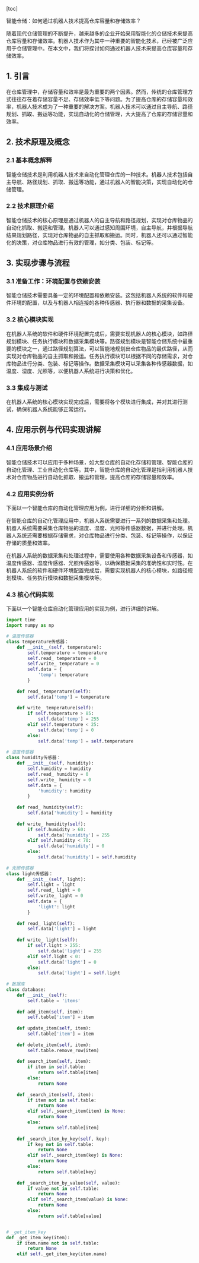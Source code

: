 
[toc]                    
                
                
智能仓储：如何通过机器人技术提高仓库容量和存储效率？

随着现代仓储管理的不断提升，越来越多的企业开始采用智能化的仓储技术来提高仓库容量和存储效率。机器人技术作为其中一种重要的智能化技术，已经被广泛应用于仓储管理中。在本文中，我们将探讨如何通过机器人技术来提高仓库容量和存储效率。

## 1. 引言

在仓库管理中，存储容量和效率是最为重要的两个因素。然而，传统的仓库管理方式往往存在着存储容量不足、存储效率低下等问题。为了提高仓库的存储容量和效率，机器人技术成为了一种重要的解决方案。机器人技术可以通过自主导航、路径规划、抓取、搬运等功能，实现自动化的仓储管理，大大提高了仓库的存储容量和效率。

## 2. 技术原理及概念

### 2.1 基本概念解释

智能仓储技术是利用机器人技术来自动化管理仓库的一种技术。机器人技术包括自主导航、路径规划、抓取、搬运等功能，通过机器人的智能决策，实现自动化的仓储管理。

### 2.2 技术原理介绍

智能仓储技术的核心原理是通过机器人的自主导航和路径规划，实现对仓库物品的自动化抓取、搬运和管理。机器人可以通过感知周围环境，自主导航，并根据导航结果规划路径，实现对仓库物品的自主抓取和搬运。同时，机器人还可以通过智能化的决策，对仓库物品进行有效的管理，如分类、包装、标记等。

## 3. 实现步骤与流程

### 3.1 准备工作：环境配置与依赖安装

智能仓储技术需要具备一定的环境配置和依赖安装。这包括机器人系统的软件和硬件环境的配置，以及与机器人相连接的各种传感器、执行器和数据的采集设备。

### 3.2 核心模块实现

在机器人系统的软件和硬件环境配置完成后，需要实现机器人的核心模块，如路径规划模块、任务执行模块和数据采集模块等。路径规划模块是智能仓储系统中最重要的模块之一，通过路径规划算法，可以智能地规划出仓库物品的最优路径，从而实现对仓库物品的自主抓取和搬运。任务执行模块可以根据不同的存储需求，对仓库物品进行分类、包装、标记等操作。数据采集模块可以采集各种传感器数据，如温度、湿度、光照等，以便机器人系统进行决策和优化。

### 3.3 集成与测试

在机器人系统的核心模块实现完成后，需要将各个模块进行集成，并对其进行测试，确保机器人系统能够正常运行。

## 4. 应用示例与代码实现讲解

### 4.1 应用场景介绍

智能仓储技术可以应用于多种场景，如大型仓库的自动化存储和管理、智能仓库的自动化管理、工业自动化仓库等。其中，智能仓库的自动化管理是指利用机器人技术对仓库物品进行自动化抓取、搬运和管理，提高仓库的存储容量和效率。

### 4.2 应用实例分析

下面以一个智能仓库的自动化管理应用为例，进行详细的分析和讲解。

在智能仓库的自动化管理应用中，机器人系统需要进行一系列的数据采集和处理。机器人系统需要采集仓库物品的温度、湿度、光照等传感器数据，并进行处理。机器人系统还需要根据存储需求，对仓库物品进行分类、包装、标记等操作，以保证存储的质量和效率。

在机器人系统的数据采集和处理过程中，需要使用各种数据采集设备和传感器，如温度传感器、湿度传感器、光照传感器等，以确保数据采集的准确性和实时性。在机器人系统的软件和硬件环境配置完成后，需要实现机器人的核心模块，如路径规划模块、任务执行模块和数据采集模块等。

### 4.3 核心代码实现

下面以一个智能仓库自动化管理应用的实现为例，进行详细的讲解。

```python
import time
import numpy as np

# 温度传感器
class temperature传感器：
    def __init__(self, temperature):
        self.temperature = temperature
        self.read_ temperature = 0
        self.write_ temperature = 0
        self.data = {
            'temp': temperature
        }
    
    def read_ temperature(self):
        self.data['temp'] = temperature
    
    def write_ temperature(self):
        if self.temperature > 85:
            self.data['temp'] = 255
        elif self.temperature < 25:
            self.data['temp'] = 0
        else:
            self.data['temp'] = self.temperature
    
# 湿度传感器
class humidity传感器：
    def __init__(self, humidity):
        self.humidity = humidity
        self.read_ humidity = 0
        self.write_ humidity = 0
        self.data = {
            'humidity': humidity
        }
    
    def read_ humidity(self):
        self.data['humidity'] = humidity
    
    def write_ humidity(self):
        if self.humidity > 60:
            self.data['humidity'] = 255
        elif self.humidity < 70:
            self.data['humidity'] = 0
        else:
            self.data['humidity'] = self.humidity
    
# 光照传感器
class light传感器：
    def __init__(self, light):
        self.light = light
        self.read_ light = 0
        self.write_ light = 0
        self.data = {
            'light': light
        }
    
    def read_ light(self):
        self.data['light'] = light
    
    def write_ light(self):
        if self.light > 255:
            self.data['light'] = 255
        elif self.light < 0:
            self.data['light'] = 0
        else:
            self.data['light'] = self.light
    
# 数据库
class database:
    def __init__(self):
        self.table = 'items'
    
    def add_item(self, item):
        self.table['item'] = item
    
    def update_item(self, item):
        self.table['item'] = item
    
    def delete_item(self, item):
        self.table.remove_row(item)
    
    def search_item(self, item):
        if item in self.table:
            return self.table[item]
        else:
            return None
    
    def _search_item(self, item):
        if item not in self.table:
            return None
        elif self._search_item(item) is None:
            return None
        else:
            return self.table[item]
    
    def _search_item_by_key(self, key):
        if key not in self.table:
            return None
        elif self._search_item(key) is None:
            return None
        else:
            return self.table[key]
    
    def _search_item_by_value(self, value):
        if value not in self.table:
            return None
        elif self._search_item(value) is None:
            return None
        else:
            return self.table[value]


# _get_item_key
def _get_item_key(item):
    if item.name not in self.table:
        return None
    elif self._get_item_key(item.name)

